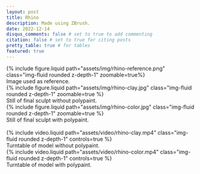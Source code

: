 ```yaml
---
layout: post
title: Rhino
description: Made using ZBrush.
date: 2022-12-14
disqus_comments: false # set to true to add commenting
citation: false # set to true for citing posts
pretty_table: true # for tables
featured: true
---
```


<div class="row mt-3">
    <div class="col-sm mt-3 mt-md-0">
        {% include figure.liquid path="assets/img/rhino-reference.png" class="img-fluid rounded z-depth-1" zoomable=true%}
        <div class="caption">
        Image used as reference.
        </div>
    </div>
    <div class="col-sm mt-3 mt-md-0">
        {% include figure.liquid path="assets/img/rhino-clay.jpg" class="img-fluid rounded z-depth-1" zoomable=true %}
        <div class="caption">
        Still of final sculpt without polypaint.
        </div>
    </div>
    <div class="col-sm mt-3 mt-md-0">
        {% include figure.liquid path="assets/img/rhino-color.jpg" class="img-fluid rounded z-depth-1" zoomable=true %}
        <div class="caption">
        Still of final sculpt with polypaint.
        </div>
    </div>
</div>

<br>

<div class="row mt-3">
    <div class="col-sm mt-3 mt-md-0">
        {% include video.liquid path="assets/video/rhino-clay.mp4" class="img-fluid rounded z-depth-1" controls=true %}
        <div class="caption">
        Turntable of model without polypaint.
        </div>
    </div>
    <div class="col-sm mt-3 mt-md-0">
        {% include video.liquid path="assets/video/rhino-color.mp4" class="img-fluid rounded z-depth-1" controls=true %}
        <div class="caption">
        Turntable of model with polypaint.
        </div>
    </div>
</div>
